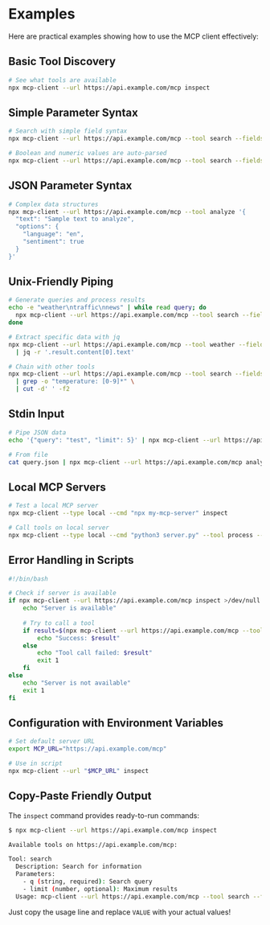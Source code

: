 # Examples

Here are practical examples showing how to use the MCP client effectively:

## Basic Tool Discovery

```bash
# See what tools are available
npx mcp-client --url https://api.example.com/mcp inspect
```

## Simple Parameter Syntax

```bash
# Search with simple field syntax
npx mcp-client --url https://api.example.com/mcp --tool search --fields "q=weather,location=NYC"

# Boolean and numeric values are auto-parsed
npx mcp-client --url https://api.example.com/mcp --tool search --fields "q=news,limit=10,detailed=true"
```

## JSON Parameter Syntax

```bash
# Complex data structures
npx mcp-client --url https://api.example.com/mcp --tool analyze '{
  "text": "Sample text to analyze",
  "options": {
    "language": "en",
    "sentiment": true
  }
}'
```

## Unix-Friendly Piping

```bash
# Generate queries and process results
echo -e "weather\ntraffic\nnews" | while read query; do
  npx mcp-client --url https://api.example.com/mcp --tool search --fields "q=$query" --json
done

# Extract specific data with jq
npx mcp-client --url https://api.example.com/mcp --tool weather --fields "location=NYC" --json \
  | jq -r '.result.content[0].text'

# Chain with other tools
npx mcp-client --url https://api.example.com/mcp --tool search --fields "q=weather" \
  | grep -o "temperature: [0-9]*" \
  | cut -d' ' -f2
```

## Stdin Input

```bash
# Pipe JSON data
echo '{"query": "test", "limit": 5}' | npx mcp-client --url https://api.example.com/mcp search

# From file
cat query.json | npx mcp-client --url https://api.example.com/mcp analyze
```

## Local MCP Servers

```bash
# Test a local MCP server
npx mcp-client --type local --cmd "npx my-mcp-server" inspect

# Call tools on local server
npx mcp-client --type local --cmd "python3 server.py" --tool process --fields "data=test"
```

## Error Handling in Scripts

```bash
#!/bin/bash

# Check if server is available
if npx mcp-client --url https://api.example.com/mcp inspect >/dev/null 2>&1; then
    echo "Server is available"
    
    # Try to call a tool
    if result=$(npx mcp-client --url https://api.example.com/mcp --tool search --fields "q=test" 2>&1); then
        echo "Success: $result"
    else
        echo "Tool call failed: $result"
        exit 1
    fi
else
    echo "Server is not available"
    exit 1
fi
```

## Configuration with Environment Variables

```bash
# Set default server URL
export MCP_URL="https://api.example.com/mcp"

# Use in script
npx mcp-client --url "$MCP_URL" inspect
```

## Copy-Paste Friendly Output

The `inspect` command provides ready-to-run commands:

```bash
$ npx mcp-client --url https://api.example.com/mcp inspect

Available tools on https://api.example.com/mcp:

Tool: search
  Description: Search for information  
  Parameters:
    - q (string, required): Search query
    - limit (number, optional): Maximum results
  Usage: mcp-client --url https://api.example.com/mcp --tool search --fields "q=VALUE,limit=VALUE"
```

Just copy the usage line and replace `VALUE` with your actual values!